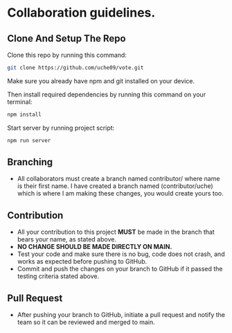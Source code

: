 # Collaboration guidelines.

## Clone And Setup The Repo
Clone this repo by running this command:
```bash
git clone https://github.com/uche09/vote.git
``` 
Make sure you already have npm and git installed on your device.

Then install required dependencies by running this command on your terminal:
```bash
npm install
```

Start server by running project script:
```bash
npm run server
```

## Branching
- All collaborators must create a branch named contributor/<name> where name is their first name. I have created a branch named (contributor/uche) which is where I am making these changes, you would create yours too.

## Contribution
- All your contribution to this project **MUST** be made in the branch that bears your name, as stated above.
- **NO CHANGE SHOULD BE MADE DIRECTLY ON MAIN.**
- Test your code and make sure there is no bug, code does not crash, and works as expected before pushing to GitHub.
- Commit and push the changes on your branch to GitHub if it passed the testing criteria stated above.

## Pull Request
- After pushing your branch to GitHub, initiate a pull request and notify the team so it can be reviewed and merged to main.